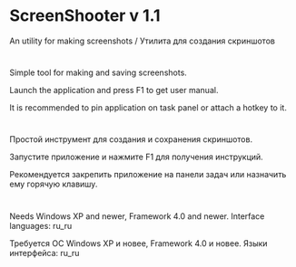 # ScreenShooter v 1.1

An utility for making screenshots / Утилита для создания скриншотов

#

Simple tool for making and saving screenshots.

Launch the application and press F1 to get user manual.

It is recommended to pin application on task panel or attach a hotkey to it.

#

Простой инструмент для создания и сохранения скриншотов.

Запустите приложение и нажмите F1 для получения инструкций.

Рекомендуется закрепить приложение на панели задач или назначить ему горячую клавишу.

#

Needs Windows XP and newer, Framework 4.0 and newer. Interface languages: ru_ru

Требуется ОС Windows XP и новее, Framework 4.0 и новее. Языки интерфейса: ru_ru
